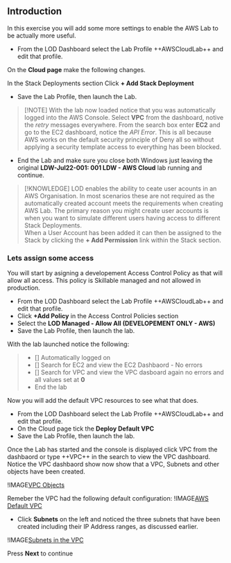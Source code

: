 ## Introduction
In this exercise you will add some more settings to enable the AWS Lab to be actually more useful.

- From the LOD Dashboard select the Lab Profile ++AWSCloudLab++ and edit that profile.

On the **Cloud page** make the following changes.

In the Stack Deployments section Click **+ Add Stack Deployment**

- Save the Lab Profile, then launch the Lab.

>[!NOTE] With the lab now loaded notice that you was automatically logged into the AWS Console.  Select **VPC** from the dashboard, notive the *retry* messages everywhere.  From the search box enter **EC2** and go to the EC2 dashboard, notice the *API Error*.  This is all because AWS works on the default security principle of Deny all so without applying a security template access to everything has been blocked.

- End the Lab and make sure you close both Windows just leaving the original **LDW-Jul22-001: 001 LDW - AWS Cloud** lab running and continue.

>[!KNOWLEDGE] LOD enables the ability to ceate user acounts in an AWS Organisation.  In most scenarios these are not required as the automatically created account meets the requirements when creating AWS Lab.  The primary reason you might create user accounts is when you want to simulate different users having access to different Stack Deployments.  
>When a User Account has been added it can then be assigned to the Stack by clicking the **+ Add Permission** link within the Stack section.

### Lets assign some access

You will start by asigning a developement Access Control Policy as that will allow all access.  This policy is Skillable managed and not allowed in production.

- From the LOD Dashboard select the Lab Profile ++AWSCloudLab++ and edit that profile.
- Click **+Add Policy** in the Access Control Policies section
- Select the **LOD Managed - Allow All (DEVELOPEMENT ONLY - AWS)**
- Save the Lab Profile, then launch the lab.

With the lab launched notice the following:
>
> - [] Automatically logged on
> - [] Search for EC2 and view the EC2 Dashbaord - No errors
> - [] Search for VPC and view the VPC dasboard again no errors and all values set at **0**
> - End the lab
 
 Now you will add the default VPC resources to see what that does.

- From the LOD Dashboard select the Lab Profile ++AWSCloudLab++ and edit that profile.
- On the Cloud page tick the **Deploy Default VPC**
- Save the Lab Profile, then launch the lab.

Once the Lab has started and the console is displayed click VPC from the dashbaord or type ++VPC++ in the search to view the VPC dashboard.
Notice the VPC dashbaord show now show that a VPC, Subnets and other objects have been created.

!IMAGE[VPC Objects](images/image2.jpg)

Remeber the VPC had the following default configuration:
!IMAGE[AWS Default VPC](images/image4.jpg)

- Click **Subnets** on the left and noticed the three subnets that have been created including their IP Address ranges, as discussed earlier.

!IMAGE[Subnets in the VPC](images/image3.jpg)

Press **Next** to continue
